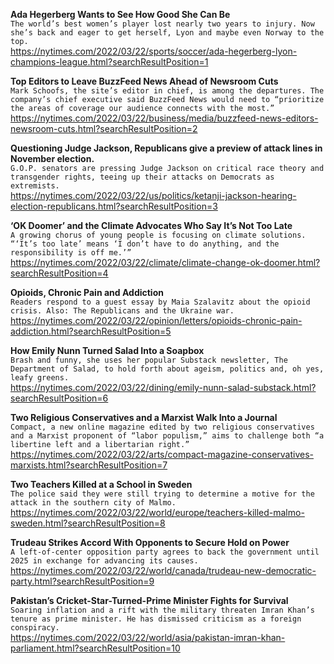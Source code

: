 **Ada Hegerberg Wants to See How Good She Can Be**\
`The world’s best women’s player lost nearly two years to injury. Now she’s back and eager to get herself, Lyon and maybe even Norway to the top.`\
https://nytimes.com/2022/03/22/sports/soccer/ada-hegerberg-lyon-champions-league.html?searchResultPosition=1

**Top Editors to Leave BuzzFeed News Ahead of Newsroom Cuts**\
`Mark Schoofs, the site’s editor in chief, is among the departures. The company’s chief executive said BuzzFeed News would need to “prioritize the areas of coverage our audience connects with the most.”`\
https://nytimes.com/2022/03/22/business/media/buzzfeed-news-editors-newsroom-cuts.html?searchResultPosition=2

**Questioning Judge Jackson, Republicans give a preview of attack lines in November election.**\
`G.O.P. senators are pressing Judge Jackson on critical race theory and transgender rights, teeing up their attacks on Democrats as extremists.`\
https://nytimes.com/2022/03/22/us/politics/ketanji-jackson-hearing-election-republicans.html?searchResultPosition=3

**‘OK Doomer’ and the Climate Advocates Who Say It’s Not Too Late**\
`A growing chorus of young people is focusing on climate solutions. “‘It’s too late’ means ‘I don’t have to do anything, and the responsibility is off me.’”`\
https://nytimes.com/2022/03/22/climate/climate-change-ok-doomer.html?searchResultPosition=4

**Opioids, Chronic Pain and Addiction**\
`Readers respond to a guest essay by Maia Szalavitz about the opioid crisis. Also: The Republicans and the Ukraine war.`\
https://nytimes.com/2022/03/22/opinion/letters/opioids-chronic-pain-addiction.html?searchResultPosition=5

**How Emily Nunn Turned Salad Into a Soapbox**\
`Brash and funny, she uses her popular Substack newsletter, The Department of Salad, to hold forth about ageism, politics and, oh yes, leafy greens.`\
https://nytimes.com/2022/03/22/dining/emily-nunn-salad-substack.html?searchResultPosition=6

**Two Religious Conservatives and a Marxist Walk Into a Journal**\
`Compact, a new online magazine edited by two religious conservatives and a Marxist proponent of “labor populism,” aims to challenge both “a libertine left and a libertarian right.”`\
https://nytimes.com/2022/03/22/arts/compact-magazine-conservatives-marxists.html?searchResultPosition=7

**Two Teachers Killed at a School in Sweden**\
`The police said they were still trying to determine a motive for the attack in the southern city of Malmo.`\
https://nytimes.com/2022/03/22/world/europe/teachers-killed-malmo-sweden.html?searchResultPosition=8

**Trudeau Strikes Accord With Opponents to Secure Hold on Power**\
`A left-of-center opposition party agrees to back the government until 2025 in exchange for advancing its causes.`\
https://nytimes.com/2022/03/22/world/canada/trudeau-new-democratic-party.html?searchResultPosition=9

**Pakistan’s Cricket-Star-Turned-Prime Minister Fights for Survival**\
`Soaring inflation and a rift with the military threaten Imran Khan’s tenure as prime minister. He has dismissed criticism as a foreign conspiracy.`\
https://nytimes.com/2022/03/22/world/asia/pakistan-imran-khan-parliament.html?searchResultPosition=10

